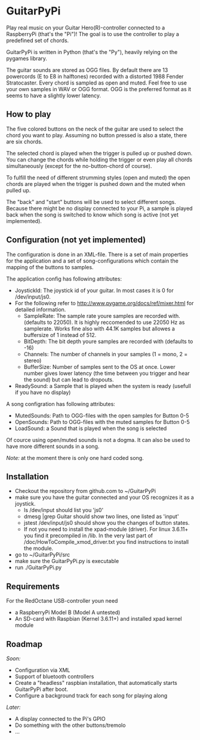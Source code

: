 GuitarPyPi
==========

Play real music on your Guitar Hero(R)-controller connected to a RaspberryPi (that's the "Pi")!
The goal is to use the controller to play a predefined set of chords.

GuitarPyPi is written in Python (that's the "Py"), heavily relying on the pygames library.

The guitar sounds are stored as OGG files. By default there are 13 powercords (E to E8 in halftones) recorded 
with a distorted 1988 Fender Stratocaster. Every chord is sampled as open and muted. 
Feel free to use your own samples in WAV or OGG format. OGG is the preferred format as it seems to have a slightly lower latency.

How to play
-----------
The five colored buttons on the neck of the guitar are used to select the chord you want to play. 
Assuming no button pressed is also a state, there are six chords.

The selected chord is played when the trigger is pulled up or pushed down. You can change the chords while holding the trigger or even play all chords simultaneously (except for the no-button-chord of course).

To fulfill the need of different strumming styles (open and muted) the open chords are played when the trigger is pushed down
and the muted when pulled up.

The "back" and "start" buttons will be used to select different songs. Because there might be no display connected to your Pi, a sample is played back when the song is switched to know which song is active (not yet implemented).


Configuration (not yet implemented)
-----------------------------------
The configuration is done in an XML-file. There is a set of main properties for the application and a set of song-configurations
which contain the mapping of the buttons to samples.

The application config has following attributes:
- JoystickId: The joystick id of your guitar. In most cases it is 0 for /dev/input/js0. 
- For the following refer to http://www.pygame.org/docs/ref/mixer.html for detailed information.
	- SampleRate: The sample rate youre samples are recorded with. (defaults to 22050). It is highly reccomended to use 22050 Hz as samplerate. Works fine also with 44.1K samples but allowes a buffersize of 1 instead of 512. 
	- BitDepth: The bit depth youre samples are recorded with (defaults to -16)
	- Channels: The number of channels in your samples (1 = mono, 2 = stereo)
	- BufferSize: Number of samples sent to the OS at once. Lower number gives lower latency (the time between you trigger and hear the sound) but can lead to dropouts.
- ReadySound: a Sample that is played when the system is ready (usefull if you have no display)

A song configration has following attributes:
- MutedSounds: Path to OGG-files with the open samples for Button 0-5
- OpenSounds: Path to OGG-files with the muted samples for Button 0-5
- LoadSound: a Sound that is played when the song is selected

Of cource using open/muted sounds is not a dogma. It can also be used to have more different sounds in a song.

*Note:* at the moment there is only one hard coded song. 

Installation
------------
- Checkout the repository from github.com to ~/GuitarPyPi
- make sure you have the guitar connected and your OS recognizes it as a joystick.
	- ls /dev/input should list you 'js0'
	- dmesg |grep Guitar should show two lines, one listed as 'input'
	- jstest /dev/input/js0 should show you the changes of button states.
	- If not you need to install the xpad-module (driver). For linux 3.6.11+ you find it precompiled in /lib. In the very last part of /doc/HowToCompile_xmod_driver.txt you find instructions to install the module.
- go to ~/GuitarPyPi/src
- make sure the GuitarPyPi.py is executable
- run ./GuitarPyPi.py

Requirements
------------
For the RedOctane USB-controller youn need
- a RaspberryPi Model B (Model A untested)
- An SD-card with Raspbian (Kernel 3.6.11+) and installed xpad kernel module


Roadmap
-------
*Soon:*
- Configuration via XML
- Support of bluetooth controllers
- Create a "headless" raspbian installation, that automatically starts GuitarPyPi after boot.
- Configure a background track for each song for playing along

*Later:*
- A display connected to the Pi's GPIO
- Do something with the other buttons/tremolo
- ...


